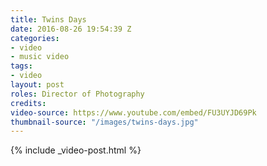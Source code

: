 ```yaml
---
title: Twins Days
date: 2016-08-26 19:54:39 Z
categories:
- video
- music video
tags:
- video
layout: post
roles: Director of Photography
credits:
video-source: https://www.youtube.com/embed/FU3UYJD69Pk
thumbnail-source: "/images/twins-days.jpg"
---
```


{% include _video-post.html %}
